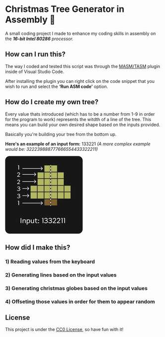 # Christmas Tree Generator in Assembly 🎄


A small coding project I made to enhance my coding skills in assembly on the _**16-bit Intel 80286** processor._

## How can I run this?

The way I coded and tested this script was through the [MASM/TASM](https://marketplace.visualstudio.com/items?itemName=xsro.masm-tasm) plugin inside of Visual Studio Code.

After installing the plugin you can right click on the code snippet that you wish to run and select the **‘Run ASM code’** option.

## How do I create my own tree?

Every value thats introduced (which has to be a number from 1-9 in order for the program to work) represents the witdth of a line of the tree. This means you can build your own desired shape based on the inputs provided.

Basically you're building your tree from the bottom up.

**Here's an example of an input form:** 133221
_(A more complex example would be:  322239888777666554433322211)_

![ExampleImage](https://github.com/VladBonciu/christmas-tree-gen/blob/main/ExampleImage.png)

## How did I make this?

### 1) Reading values from the keyboard
### 2) Generating lines based on the input values
### 3) Generating christmas globes based on the input values
### 4) Offseting those values in order for them to appear random

## License

This project is under the [CC0 License](https://creativecommons.org/public-domain/cc0/), so have fun with it!

